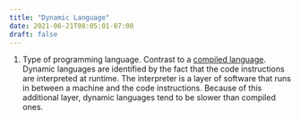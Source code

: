 ```yaml
---
title: "Dynamic Language"
date: 2021-06-21T08:05:01-07:00
draft: false
---
```


1. Type of programming language. Contrast to a [compiled language](#compiled-language). Dynamic languages are identified by the fact that the code instructions are interpreted at runtime. The interpreter is a layer of software that runs in between a machine and the code instructions. Because of this additional layer, dynamic languages tend to be slower than compiled ones.
